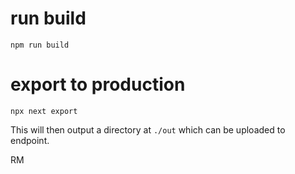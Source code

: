 # run build

```
npm run build
```

# export to production

```
npx next export
```

This will then output a directory at `./out` which can be uploaded to endpoint.

RM
